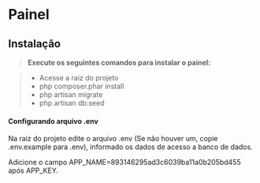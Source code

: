 Painel
=====================

Instalação
-------------

> **Execute os seguintes comandos para instalar o painel:**

> - Acesse a raiz do projeto
> - php composer.phar install
> - php artisan migrate
> - php artisan db:seed

#### <i class="icon-file"></i> Configurando arquivo .env

Na raiz do projeto edite o arquivo .env (Se não houver um, copie .env.example para .env), informado os dados de acesso a banco de dados.

Adicione o campo APP_NAME=893146295ad3c6039ba11a0b205bd455 após APP_KEY.
